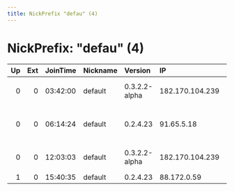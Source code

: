 ```yaml
---
title: NickPrefix "defau" (4)
---
```


# NickPrefix: "defau" (4)

|   Up |   Ext | JoinTime   | Nickname   | Version       | IP              | AS                               | CC   |   ORp |   Dirp | OS      | Contact   |   eFamMembers |
|-----:|------:|:-----------|:-----------|:--------------|:----------------|:---------------------------------|:-----|------:|-------:|:--------|:----------|--------------:|
|    0 |     0 | 03:42:00   | default    | 0.3.2.2-alpha | 182.170.104.239 | So-net Entertainment Corporation | jp   | 36150 |      0 | Windows | None      |             1 |
|    0 |     0 | 06:14:24   | default    | 0.2.4.23      | 91.65.5.18      | Vodafone Kabel Deutschland GmbH  | de   |   443 |      0 | Windows | None      |             1 |
|    0 |     0 | 12:03:03   | default    | 0.3.2.2-alpha | 182.170.104.239 | So-net Entertainment Corporation | jp   | 36150 |      0 | Windows | None      |             1 |
|    1 |     0 | 15:40:35   | default    | 0.2.4.23      | 88.172.0.59     | Free SAS                         | fr   |   443 |   9030 | Windows | None      |             1 |

